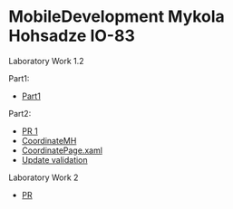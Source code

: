 # MobileDevelopment Mykola Hohsadze IO-83

Laboratory Work 1.2

Part1: 
* [Part1](https://github.com/toor1245/MobileDevelopment/blob/master/tests/MobileDevelopment.UnitTesting/Laboratory1.2_Part1/Contents.cs)

Part2: 
* [PR 1](https://github.com/toor1245/MobileDevelopment/pull/1)
* [CoordinateMH](https://github.com/toor1245/MobileDevelopment/blob/master/src/MobileDevelopment/Models/CoordinateMH.cs)
* [CoordinatePage.xaml](https://github.com/toor1245/MobileDevelopment/blob/master/src/MobileDevelopment/Views/CoordinatePage.xaml)
* [Update validation](https://github.com/toor1245/MobileDevelopment/pull/3)

Laboratory Work 2
* [PR](https://github.com/toor1245/MobileDevelopment/pull/4)


